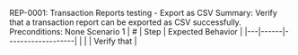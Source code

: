 REP-0001: Transaction Reports testing - Export as CSV
Summary: Verify that a transaction report can be exported as CSV successfully.
Preconditions: None
Scenario 1
 | \# | Step | Expected Behavior | 
 |---|------|-------------------| 
 |   |      | Verify that       | 
